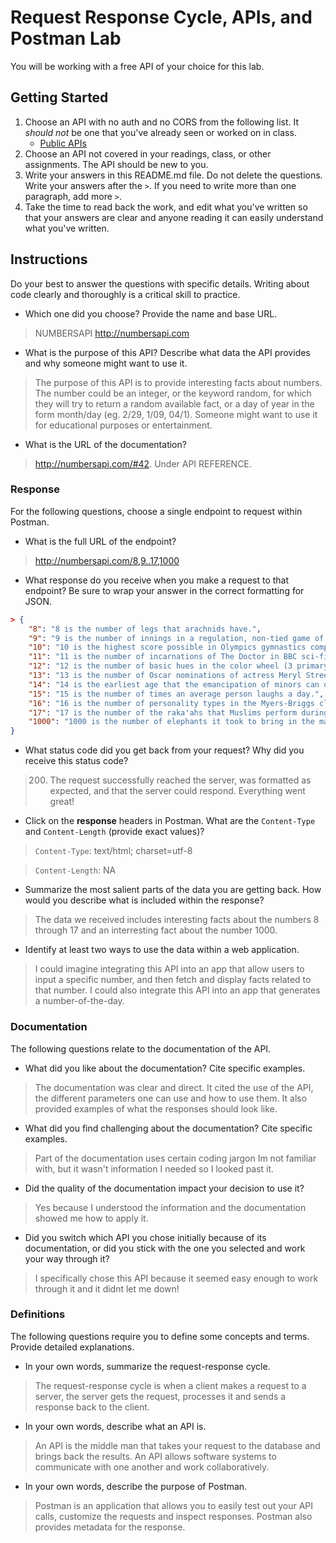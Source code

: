 # Request Response Cycle, APIs, and Postman Lab

You will be working with a free API of your choice for this lab.

## Getting Started

1. Choose an API with no auth and no CORS from the following list. It _should not_ be one that you've already seen or worked on in class.
   - [Public APIs](https://github.com/public-apis/public-apis)
1. Choose an API not covered in your readings, class, or other assignments. The API should be new to you.
1. Write your answers in this README.md file. Do not delete the questions. Write your answers after the `>`. If you need to write more than one paragraph, add more `>`.
1. Take the time to read back the work, and edit what you've written so that your answers are clear and anyone reading it can easily understand what you've written.

## Instructions

Do your best to answer the questions with specific details. Writing about code clearly and thoroughly is a critical skill to practice.

- Which one did you choose? Provide the name and base URL.
> NUMBERSAPI
> http://numbersapi.com

- What is the purpose of this API? Describe what data the API provides and why someone might want to use it.

> The purpose of this API is to provide interesting facts about numbers. The number could be an integer, or the keyword random, for which they will try to return a random available fact, or a day of year in the form month/day (eg. 2/29, 1/09, 04/1). Someone might want to use it for educational purposes or entertainment.

- What is the URL of the documentation?

> http://numbersapi.com/#42. Under API REFERENCE.

### Response

For the following questions, choose a single endpoint to request within Postman.

- What is the full URL of the endpoint?

> http://numbersapi.com/8,9..17,1000

- What response do you receive when you make a request to that endpoint? Be sure to wrap your answer in the correct formatting for JSON.

```json
> {
    "8": "8 is the number of legs that arachnids have.",
    "9": "9 is the number of innings in a regulation, non-tied game of baseball.",
    "10": "10 is the highest score possible in Olympics gymnastics competitions.",
    "11": "11 is the number of incarnations of The Doctor in BBC sci-fi series Doctor Who.",
    "12": "12 is the number of basic hues in the color wheel (3 primary colors (red, yellow, blue), 3 secondary colors (orange, green & purple) and 6 tertiary colors).",
    "13": "13 is the number of Oscar nominations of actress Meryl Streep, who holds the record for the most Oscar nominated actress.",
    "14": "14 is the earliest age that the emancipation of minors can occur in the U.S.",
    "15": "15 is the number of times an average person laughs a day.",
    "16": "16 is the number of personality types in the Myers-Briggs classification system.",
    "17": "17 is the number of the raka'ahs that Muslims perform during Salah on a daily basis.",
    "1000": "1000 is the number of elephants it took to bring in the material to build the Taj Mahal from various parts of India."
}

```

- What status code did you get back from your request? Why did you receive this status code?

> 200. The request successfully reached the server, was formatted as expected, and that the server could respond. Everything went great!

- Click on the **response** headers in Postman. What are the `Content-Type` and `Content-Length` (provide exact values)?

> `Content-Type`: text/html; charset=utf-8

> `Content-Length`: NA

- Summarize the most salient parts of the data you are getting back. How would you describe what is included within the response?

> The data we received includes interesting facts about the numbers 8 through 17 and an interresting fact about the number 1000.

- Identify at least two ways to use the data within a web application.

> I could imagine integrating this API into an app that allow users to input a specific number, and then fetch and display facts related to that number. I could also integrate this API into an app that generates a number-of-the-day.

### Documentation

The following questions relate to the documentation of the API.

- What did you like about the documentation? Cite specific examples.

> The documentation was clear and direct. It cited the use of the API, the different parameters one can use and how to use them. It also provided examples of what the responses should look like.

- What did you find challenging about the documentation? Cite specific examples.

> Part of the documentation uses certain coding jargon Im not familiar with, but it wasn't information I needed so I looked past it.

- Did the quality of the documentation impact your decision to use it?

> Yes because I understood the information and the documentation showed me how to apply it.

- Did you switch which API you chose initially because of its documentation, or did you stick with the one you selected and work your way through it?

> I specifically chose this API because it seemed easy enough to work through it and it didnt let me down!

### Definitions

The following questions require you to define some concepts and terms. Provide detailed explanations.

- In your own words, summarize the request-response cycle.

> The request-response cycle is when a client makes a request to a server, the server gets the request, processes it and sends a response back to the client.

- In your own words, describe what an API is.

> An API is the middle man that takes your request to the database and brings back the results. An API allows software systems to communicate with one another and work collaboratively. 

- In your own words, describe the purpose of Postman.

> Postman is an application that allows you to easily test out your API calls, customize the requests and inspect responses. Postman also provides metadata for the response. 